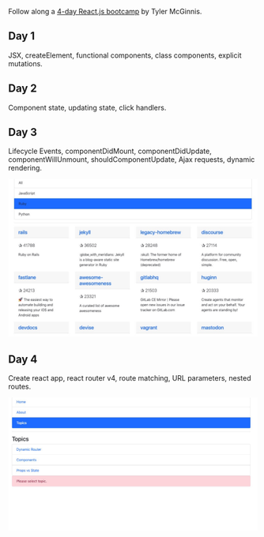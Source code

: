Follow along a [4-day React.js bootcamp](https://tylermcginnis.com/free-react-bootcamp/) by Tyler McGinnis.

## Day 1
JSX, createElement, functional components, class components, explicit mutations.

## Day 2
Component state, updating state, click handlers.

## Day 3
Lifecycle Events, componentDidMount, componentDidUpdate, componentWillUnmount, shouldComponentUpdate,
Ajax requests, dynamic rendering.

![demo | day 3](img/day3-demo.jpg)

## Day 4
Create react app, react router v4, route matching, URL parameters, nested routes.

![demo | day 4 ](img/day4-demo.jpg)




